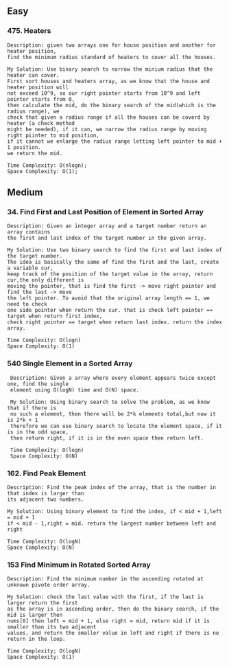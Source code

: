 ## Easy 

### 475. Heaters 
	Description: given two arrays one for house position and another for heater position, 
	find the minimum radius standard of heaters to cover all the houses.

	My Solution: Use binary search to narrow the minium radius that the heater can cover.
	First sort houses and heaters array, as we know that the house and heater position will 
	not exceed 10^9, so our right pointer starts from 10^9 and left pointer starts from 0, 
	then calculate the mid, do the binary search of the mid(which is the radius range), we 
	check that given a radius range if all the houses can be coverd by heater (a check method
	might be needed), if it can, we narrow the radius range by moving right piinter to mid position,
	if it cannot we enlarge the radius range letting left pointer to mid + 1 position.
	we return the mid. 

	Time Complexity: O(nlogn);
	Space Complexity: O(1);


## Medium 

### 34. Find First and Last Position of Element in Sorted Array 
	Description: Given an integer array and a target number return an array contains 
	the first and last index of the target number in the given array.

	My Solution: Use two binary search to find the first and last index of the target number.
	The idea is basically the same of find the first and the last, create a variable cur,
	keep track of the position of the target value in the array, return cur,the only different is 
	moving the pointer, that is find the first -> move right pointer and find the last -> move 
	the left pointer. To avoid that the original array length == 1, we need to check 
	one side pointer when return the cur. that is check left pointer == target when return first index,
	check right pointer == target when return last index. return the index array.

	Time Complexity: O(logn)
	Space Complexity: O(1)

### 540 Single Element in a Sorted Array 
	 Description: Given a array where every element appears twice except one, find the single
	 element using O(logN) time and O(N) space.

	 My Solution: Using binary search to solve the problem, as we know that if there is 
	 no such a element, then there will be 2*k elements total,but now it is 2*k + 1
	 therefore we can use binary search to locate the element space, if it is in the odd space, 
	 then return right, if it is in the even space then return left. 

	 Time Complexity: O(logn)
	 Space Complexity: O(N)

### 162. Find Peak Element 
	Description: Find the peak index of the array, that is the number in that index is larger than 
	its adjacent two numbers. 

	My Solution: Using binary element to find the index, if < mid + 1,left = mid + 1 
	if < mid - 1,right = mid. return the largest number between left and right

	Time Complexity: O(logN)
	Space Complexity: O(N)

### 153 Find Minimum in Rotated Sorted Array
	Description: Find the minimum number in the ascending rotated at unknown pivote order array.

	My Solution: check the last value with the first, if the last is larger return the first 
	as the array is in ascending order, then do the binary search, if the mid is larger then 
	nums[0] then left = mid + 1, else right = mid, return mid if it is smaller than its two adjacent 
	values, and return the smaller value in left and right if there is no return in the loop.

	Time Complexity; O(logN)
	Space Complexity: O(1)